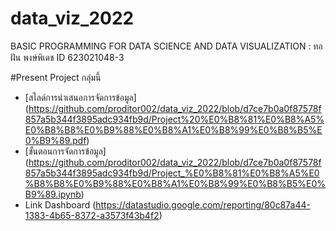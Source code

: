 # data_viz_2022
BASIC PROGRAMMING FOR DATA SCIENCE AND DATA VISUALIZATION : ทอฝัน พงษ์พิเดช ID 623021048-3

#Present Project กลุ่มนี้
* [สไลด์การนำเสนอการจัดการข้อมูล]
(https://github.com/proditor002/data_viz_2022/blob/d7ce7b0a0f87578f857a5b344f3895adc934fb9d/Project%20%E0%B8%81%E0%B8%A5%E0%B8%B8%E0%B9%88%E0%B8%A1%E0%B8%99%E0%B8%B5%E0%B9%89.pdf)
* [ขั้นตอนการจัดการข้อมูล]
(https://github.com/proditor002/data_viz_2022/blob/d7ce7b0a0f87578f857a5b344f3895adc934fb9d/Project_%E0%B8%81%E0%B8%A5%E0%B8%B8%E0%B9%88%E0%B8%A1%E0%B8%99%E0%B8%B5%E0%B9%89.ipynb)
* Link Dashboard (https://datastudio.google.com/reporting/80c87a44-1383-4b65-8372-a3573f43b4f2)
